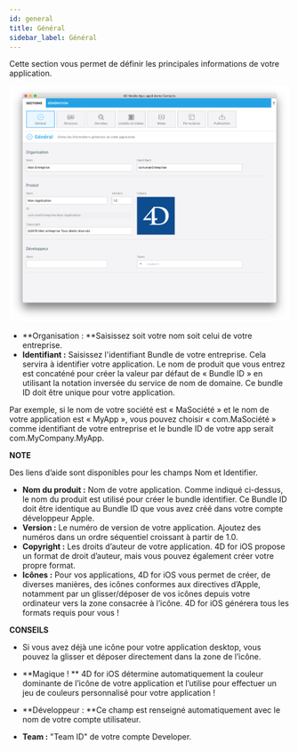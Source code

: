```yaml
---
id: general
title: Général
sidebar_label: Général
---
```

Cette section vous permet de définir les principales informations de votre application.

![General section](assets/project-editor/General-section-4D-for-iOS.png)

* **Organisation : **Saisissez soit votre nom soit celui de votre entreprise.
* **Identifiant :** Saisissez l'identifiant Bundle de votre entreprise. Cela servira à identifier votre application. Le nom de produit que vous entrez est concaténé pour créer la valeur par défaut de « Bundle ID » en utilisant la notation inversée du service de nom de domaine. Ce bundle ID doit être unique pour votre application.

Par exemple, si le nom de votre société est « MaSociété » et le nom de votre application est « MyApp », vous pouvez choisir « com.MaSociété » comme identifiant de votre entreprise et le bundle ID de votre app serait com.MyCompany.MyApp.<div class = "tips"> 

**NOTE**

Des liens d’aide sont disponibles pour les champs Nom et Identifier.</div> 

* **Nom du produit :** Nom de votre application. Comme indiqué ci-dessus, le nom du produit est utilisé pour créer le bundle identifier. Ce Bundle ID doit être identique au Bundle ID que vous avez créé dans votre compte développeur Apple.
* **Version :** Le numéro de version de votre application. Ajoutez des numéros dans un ordre séquentiel croissant à partir de 1.0.
* **Copyright :** Les droits d’auteur de votre application. 4D for iOS propose un format de droit d’auteur, mais vous pouvez également créer votre propre format.
* **Icônes :** Pour vos applications, 4D for iOS vous permet de créer, de diverses manières, des icônes conformes aux directives d’Apple, notamment par un glisser/déposer de vos icônes depuis votre ordinateur vers la zone consacrée à l’icône. 4D for iOS générera tous les formats requis pour vous !<div class = "tips"> 

**CONSEILS**

* Si vous avez déjà une icône pour votre application desktop, vous pouvez la glisser et déposer directement dans la zone de l’icône.

* **Magique ! ** 4D for iOS détermine automatiquement la couleur dominante de l’icône de votre application et l’utilise pour effectuer un jeu de couleurs personnalisé pour votre application !</div> 

* **Développeur : **Ce champ est renseigné automatiquement avec le nom de votre compte utilisateur.
* **Team :** "Team ID" de votre compte Developer.